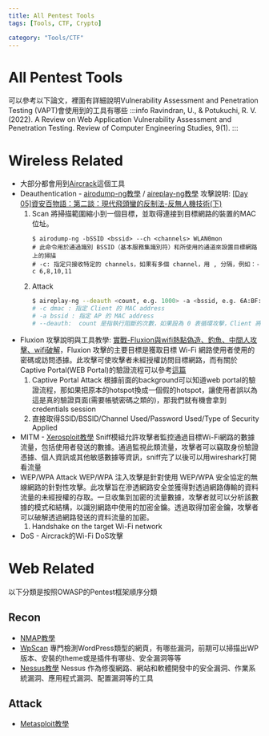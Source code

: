 ```yaml
---
title: All Pentest Tools
tags: [Tools, CTF, Crypto]

category: "Tools/CTF"
---
```


# All Pentest Tools
<!-- more -->
可以參考以下論文，裡面有詳細說明Vulnerability Assessment and Penetration Testing (VAPT)會使用到的工具有哪些
:::info
Ravindran, U., & Potukuchi, R. V. (2022). A Review on Web Application Vulnerability Assessment and Penetration Testing. Review of Computer Engineering Studies, 9(1).
:::
# Wireless Related
* 大部分都會用到[Aircrack](https://sectools.tw/aircrack-ng-%E6%95%99%E5%AD%B8/)這個工具
* Deauthentication - [airodump-ng教學](http://atic-tw.blogspot.com/2014/01/airodump-ng.html) / [aireplay-ng教學](http://atic-tw.blogspot.com/2014/01/aireplay-ng6.html)
    攻擊說明: [\[Day 05\]資安百物語：第二談：現代飛頭蠻的反制法-反無人機技術(下) ](https://ithelp.ithome.com.tw/articles/10218551?sc=rss.iron)
    1. Scan
        將掃描範圍縮小到一個目標，並取得連接到目標網路的裝置的MAC位址。
        ```
        $ airodump-ng -bSSID <bssid> --ch <channels> WLAN0mon
        # 此命令用於通過識別 BSSID（基本服務集識別符）和所使用的通道來設置目標網路上的掃描
        # -c: 指定只接收特定的 channels，如果有多個 channel，用 , 分隔，例如：-c 6,8,10,11
        ```
    2. Attack
        ```bash
        $ aireplay-ng --deauth <count, e.g. 1000> -a <bssid, e.g. 6A:BF:C4:06:35:94> -c <AP MAC address, e.g 34:CF:F6:96:72:E2> wlan0mon
        # -c dmac : 指定 Client 的 MAC address
        # -a bssid : 指定 AP 的 MAC address
        # --deauth:  count 是指執行阻斷的次數，如果設為 0 表循環攻擊，Client 將無法上網。
        ```
* Fluxion
    攻擊說明與工具教學: [實戰-Fluxion與wifi熱點偽造、釣魚、中間人攻擊、wifi破解](https://www.cnblogs.com/xuanhun/p/5783836.html)，Fluxion 攻擊的主要目標是獲取目標 Wi-Fi 網路使用者使用的密碼或訪問憑據。此攻擊可使攻擊者未經授權訪問目標網路，而有關於Captive Portal(WEB Portal)的驗證流程可以參考[這篇](https://ithelp.ithome.com.tw/articles/10280421)
    1. Captive Portal Attack
        根據前面的background可以知道web portal的驗證流程，那如果把原本的hotspot換成一個假的hotspot，讓使用者誤以為這是真的驗證頁面(需要帳號密碼之類的)，那我們就有機會拿到credentials session
    2. 直接取得SSID/BSSID/Channel Used/Password Used/Type of Security Applied
* MITM - [Xerosploit教學](https://blog.csdn.net/chinabyxl/article/details/121463891)
    Sniff模組允許攻擊者監控通過目標Wi-Fi網路的數據流量，包括使用者發送的數據。通過監視此類流量，攻擊者可以竊取身份驗證憑據、個人資訊或其他敏感數據等資訊，sniff完了以後可以用wireshark打開看流量
* WEP/WPA Attack
    WEP/WPA 注入攻擊是針對使用 WEP/WPA 安全協定的無線網路的針對性攻擊。此攻擊旨在滲透網路安全並獲得對透過網路傳輸的資料流量的未經授權的存取。一旦收集到加密的流量數據，攻擊者就可以分析該數據的模式和結構，以識別網路中使用的加密金鑰。透過取得加密金鑰，攻擊者可以破解透過網路發送的資料流量的加密。
    1. Handshake on the target Wi-Fi network
* DoS - Aircrack的Wi-Fi DoS攻擊

# Web Related
以下分類是按照OWASP的Pentest框架順序分類

## Recon
* [NMAP教學](https://blog.gtwang.org/linux/nmap-command-examples-tutorials/)
* [WpScan](https://wpscan.com/)
    專門檢測WordPress類型的網頁，有哪些漏洞，前期可以掃描出WP版本、安裝的theme或是插件有哪些、安全漏洞等等
* [Nessus教學](https://ithelp.ithome.com.tw/articles/10268209)
    Nessus 作為修復網路、網站和軟體開發中的安全漏洞、作業系統漏洞、應用程式漏洞、配置漏洞等的工具

## Attack
* [Metasploit教學](https://ithelp.ithome.com.tw/articles/10302923)